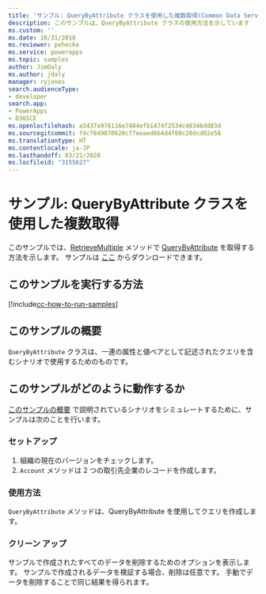 ```yaml
---
title: 'サンプル: QueryByAttribute クラスを使用した複数取得(Common Data Service) | Microsoft Docs'
description: このサンプルは、QueryByAttribute クラスの使用方法を示しています
ms.custom: ''
ms.date: 10/31/2018
ms.reviewer: pehecke
ms.service: powerapps
ms.topic: samples
author: JimDaly
ms.author: jdaly
manager: ryjones
search.audienceType:
- developer
search.app:
- PowerApps
- D365CE
ms.openlocfilehash: a3437a976116e7484efb1474f2534c48346dd83d
ms.sourcegitcommit: f4cf849070628cf7eeaed6b4d4f08c20dcd02e58
ms.translationtype: HT
ms.contentlocale: ja-JP
ms.lasthandoff: 03/21/2020
ms.locfileid: "3155627"
---
```

# <a name="sample-retrieve-multiple-with-the-querybyattribute-class"></a>サンプル: QueryByAttribute クラスを使用した複数取得

<!-- https://docs.microsoft.com/dynamics365/customer-engagement/developer/org-service/sample-retrieve-multiple-querybyattribute-class -->

このサンプルでは、[RetrieveMultiple](https://docs.microsoft.com/dotnet/api/microsoft.xrm.sdk.iorganizationservice.retrievemultiple?view=dynamics-general-ce-9) メソッドで [QueryByAttribute](https://docs.microsoft.com/dotnet/api/microsoft.xrm.sdk.query.querybyattribute?view=dynamics-general-ce-9) を取得する方法を示します。 サンプルは [ここ](https://github.com/Microsoft/PowerApps-Samples/tree/master/cds/orgsvc/C%23/RetrieveMultipleQueryByAttribute) からダウンロードできます。

## <a name="how-to-run-this-sample"></a>このサンプルを実行する方法

[!include[cc-how-to-run-samples](../../includes/cc-how-to-run-samples.md)]


## <a name="what-this-sample-does"></a>このサンプルの概要

`QueryByAttribute` クラスは、一連の属性と値ペアとして記述されたクエリを含むシナリオで使用するためのものです。

## <a name="how-this-sample-works"></a>このサンプルがどのように動作するか

[このサンプルの概要](#what-this-sample-does) で説明されているシナリオをシミュレートするために、サンプルは次のことを行います。

### <a name="setup"></a>セットアップ

1. 組織の現在のバージョンをチェックします。
1. `Account` メソッドは 2 つの取引先企業のレコードを作成します。

### <a name="demonstrate"></a>使用方法

`QueryByAttribute` メソッドは、QueryByAttribute を使用してクエリを作成します。

### <a name="clean-up"></a>クリーン アップ

サンプルで作成されたすべてのデータを削除するためのオプションを表示します。 サンプルで作成されるデータを検証する場合、削除は任意です。 手動でデータを削除することで同じ結果を得られます。
